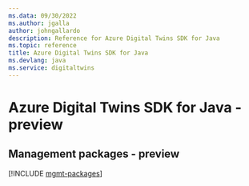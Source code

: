 ```yaml
---
ms.data: 09/30/2022
ms.author: jgalla
author: johngallardo
description: Reference for Azure Digital Twins SDK for Java
ms.topic: reference
title: Azure Digital Twins SDK for Java
ms.devlang: java
ms.service: digitaltwins
---
```

# Azure Digital Twins SDK for Java - preview

## Management packages - preview
[!INCLUDE [mgmt-packages](digital-twins-mgmt-index.md)]